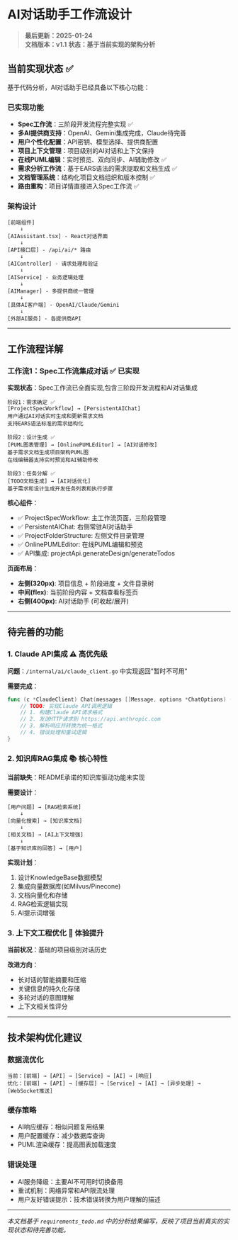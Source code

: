 # AI对话助手工作流设计

> **最后更新：2025-01-24**  
> **文档版本：v1.1**
> **状态：基于当前实现的架构分析**

## 当前实现状态 ✅

基于代码分析，AI对话助手已经具备以下核心功能：

### 已实现功能
- **Spec工作流**：三阶段开发流程完整实现 ✅
- **多AI提供商支持**：OpenAI、Gemini集成完成，Claude待完善
- **用户个性化配置**：API密钥、模型选择、提供商配置
- **项目上下文管理**：项目级别的AI对话和上下文保持
- **在线PUML编辑**：实时预览、双向同步、AI辅助修改 ✅
- **需求分析工作流**：基于EARS语法的需求提取和文档生成 ✅
- **文档管理系统**：结构化项目文档组织和版本控制 ✅
- **路由重构**：项目详情直接进入Spec工作流 ✅

### 架构设计

```
[前端组件] 
    ↓
[AIAssistant.tsx] - React对话界面
    ↓
[API接口层] - /api/ai/* 路由
    ↓  
[AIController] - 请求处理和验证
    ↓
[AIService] - 业务逻辑处理  
    ↓
[AIManager] - 多提供商统一管理
    ↓
[具体AI客户端] - OpenAI/Claude/Gemini
    ↓
[外部AI服务] - 各提供商API
```

---

## 工作流程详解

### 工作流1：Spec工作流集成对话 ✅ **已实现**

**实现状态**：Spec工作流已全面实现,包含三阶段开发流程和AI对话集成

```
阶段1：需求确定 ✅
[ProjectSpecWorkflow] → [PersistentAIChat]
用户通过AI对话实时生成和更新需求文档
支持EARS语法标准的需求结构化

阶段2：设计生成 ✅  
[PUML图表管理] → [OnlinePUMLEditor] → [AI对话修改]
基于需求文档生成项目架构PUML图
在线编辑器支持实时预览和AI辅助修改

阶段3：任务分解 ✅
[TODO文档生成] → [AI对话优化]
基于需求和设计生成开发任务列表和执行步骤
```

**核心组件**：
- ✅ ProjectSpecWorkflow: 主工作流页面，三阶段管理
- ✅ PersistentAIChat: 右侧常驻AI对话助手  
- ✅ ProjectFolderStructure: 左侧文件目录管理
- ✅ OnlinePUMLEditor: 在线PUML编辑和预览
- ✅ API集成: projectApi.generateDesign/generateTodos

**页面布局**：
- **左侧(320px)**: 项目信息 + 阶段进度 + 文件目录树  
- **中间(flex)**: 当前阶段内容 + 文档查看标签页
- **右侧(400px)**: AI对话助手 (可收起/展开)

---

## 待完善的功能

### 1. Claude API集成 ⚠️ **高优先级**

**问题**：`/internal/ai/claude_client.go` 中实现返回"暂时不可用"

**需要完成**：
```go
func (c *ClaudeClient) Chat(messages []Message, options *ChatOptions) (*ChatResponse, error) {
    // TODO: 实现Claude API调用逻辑
    // 1. 构建Claude API请求格式
    // 2. 发送HTTP请求到 https://api.anthropic.com
    // 3. 解析响应并转换为统一格式
    // 4. 错误处理和重试逻辑
}
```

### 2. 知识库RAG集成 📚 **核心特性**

**当前缺失**：README承诺的知识库驱动功能未实现

**需要设计**：
```
[用户问题] → [RAG检索系统]
    ↓
[向量化搜索] → [知识库文档]
    ↓  
[相关文档] → [AI上下文增强]
    ↓
[基于知识库的回答] → [用户]
```

**实现计划**：
1. 设计KnowledgeBase数据模型
2. 集成向量数据库(如Milvus/Pinecone)
3. 文档向量化和存储
4. RAG检索逻辑实现
5. AI提示词增强

### 3. 上下文工程优化 🧠 **体验提升**

**当前状况**：基础的项目级别对话历史

**改进方向**：
- 长对话的智能摘要和压缩  
- 关键信息的持久化存储
- 多轮对话的意图理解
- 上下文相关性评分

---

## 技术架构优化建议

### 数据流优化
```
当前：[前端] → [API] → [Service] → [AI] → [响应]
优化：[前端] → [API] → [缓存层] → [Service] → [AI] → [异步处理] → [WebSocket推送]
```

### 缓存策略
- AI响应缓存：相似问题复用结果
- 用户配置缓存：减少数据库查询
- PUML渲染缓存：提高图表加载速度

### 错误处理
- AI服务降级：主要AI不可用时切换备用
- 重试机制：网络异常和API限流处理
- 用户友好错误提示：技术错误转换为用户理解的描述

---

*本文档基于 `requirements_todo.md` 中的分析结果编写，反映了项目当前真实的实现状态和待完善功能。*